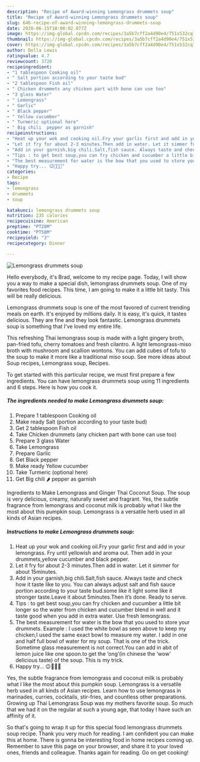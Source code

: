 ```yaml
---
description: "Recipe of Award-winning Lemongrass drummets soup"
title: "Recipe of Award-winning Lemongrass drummets soup"
slug: 646-recipe-of-award-winning-lemongrass-drummets-soup
date: 2020-06-15T10:00:02.077Z
image: https://img-global.cpcdn.com/recipes/3a5b7cff2a4d90e4/751x532cq70/lemongrass-drummets-soup-recipe-main-photo.jpg
thumbnail: https://img-global.cpcdn.com/recipes/3a5b7cff2a4d90e4/751x532cq70/lemongrass-drummets-soup-recipe-main-photo.jpg
cover: https://img-global.cpcdn.com/recipes/3a5b7cff2a4d90e4/751x532cq70/lemongrass-drummets-soup-recipe-main-photo.jpg
author: Della Lewis
ratingvalue: 4.7
reviewcount: 3720
recipeingredient:
- "1 tablespoon Cooking oil"
- " Salt portion according to your taste bud"
- "2 tablespoon Fish oil"
- " Chicken drummets any chicken part with bone can use too"
- "3 glass Water"
- " Lemongrass"
- " Garlic"
- " Black pepper"
- " Yellow cucumber"
- " Turmeric optional here"
- " Big chili  pepper as garnish"
recipeinstructions:
- "Heat up your wok and cooking oil.Fry your garlic first and add in your lemongrass. Fry until yellowish and aroma out. Then add in your drummets,yellow cucumber and black pepper."
- "Let it fry for about 2-3 minutes.Then add in water. Let it simmer for about 15minutes."
- "Add in your garnish,big chili.Salt,fish sauce. Always taste and check how it taste like to you. You can always adjust salt and fish sauce portion according to your taste bud.some like it light some like it stronger taste.Leave it about 5minutes.Then it’s done. Ready to serve."
- "Tips : to get best soup,you can fry chicken and cucumber a little bit longer so the water from chicken and cucumber blend in well and it taste good when you add in extra water. Use fresh lemongrass."
- "The best measurement for water is the bow that you used to store your drummets. Example : I used the white bowl as seen above to keep my chicken,I used the same exact bowl to measure my water. I add in one and half full bowl of water for my soup. That is one of the trick. Sometime glass measurement is not correct.You can add in abit of lemon juice like one spoon.to get the ‘ong’(in chinese the ‘wow’ delicious taste) of the soup. This is my trick."
- "Happy try... 😉💙💚💛"
categories:
- Recipe
tags:
- lemongrass
- drummets
- soup

katakunci: lemongrass drummets soup 
nutrition: 235 calories
recipecuisine: American
preptime: "PT28M"
cooktime: "PT58M"
recipeyield: "3"
recipecategory: Dinner

---
```



![Lemongrass drummets soup](https://img-global.cpcdn.com/recipes/3a5b7cff2a4d90e4/751x532cq70/lemongrass-drummets-soup-recipe-main-photo.jpg)

Hello everybody, it's Brad, welcome to my recipe page. Today, I will show you a way to make a special dish, lemongrass drummets soup. One of my favorites food recipes. This time, I am going to make it a little bit tasty. This will be really delicious.

Lemongrass drummets soup is one of the most favored of current trending meals on earth. It's enjoyed by millions daily. It is easy, it's quick, it tastes delicious. They are fine and they look fantastic. Lemongrass drummets soup is something that I've loved my entire life.

This refreshing Thai lemongrass soup is made with a light gingery broth, pan-fried tofu, cherry tomatoes and fresh cilantro. A light lemongrass-miso broth with mushroom and scallion wontons. You can add cubes of tofu to the soup to make it more like a traditional miso soup. See more ideas about Soup recipes, Lemongrass soup, Recipes.


To get started with this particular recipe, we must first prepare a few ingredients. You can have lemongrass drummets soup using 11 ingredients and 6 steps. Here is how you cook it.

<!--inarticleads1-->

##### The ingredients needed to make Lemongrass drummets soup:

1. Prepare 1 tablespoon Cooking oil
1. Make ready  Salt (portion according to your taste bud)
1. Get 2 tablespoon Fish oil
1. Take  Chicken drummets (any chicken part with bone can use too)
1. Prepare 3 glass Water
1. Take  Lemongrass
1. Prepare  Garlic
1. Get  Black pepper
1. Make ready  Yellow cucumber
1. Take  Turmeric (optional here)
1. Get  Big chili 🌶 pepper as garnish


Ingredients to Make Lemongrass and Ginger Thai Coconut Soup. The soup is very delicious, creamy, naturally sweet and fragrant. Yes, the subtle fragrance from lemongrass and coconut milk is probably what I like the most about this pumpkin soup. Lemongrass is a versatile herb used in all kinds of Asian recipes. 

<!--inarticleads2-->

##### Instructions to make Lemongrass drummets soup:

1. Heat up your wok and cooking oil.Fry your garlic first and add in your lemongrass. Fry until yellowish and aroma out. Then add in your drummets,yellow cucumber and black pepper.
1. Let it fry for about 2-3 minutes.Then add in water. Let it simmer for about 15minutes.
1. Add in your garnish,big chili.Salt,fish sauce. Always taste and check how it taste like to you. You can always adjust salt and fish sauce portion according to your taste bud.some like it light some like it stronger taste.Leave it about 5minutes.Then it’s done. Ready to serve.
1. Tips : to get best soup,you can fry chicken and cucumber a little bit longer so the water from chicken and cucumber blend in well and it taste good when you add in extra water. Use fresh lemongrass.
1. The best measurement for water is the bow that you used to store your drummets. Example : I used the white bowl as seen above to keep my chicken,I used the same exact bowl to measure my water. I add in one and half full bowl of water for my soup. That is one of the trick. Sometime glass measurement is not correct.You can add in abit of lemon juice like one spoon.to get the ‘ong’(in chinese the ‘wow’ delicious taste) of the soup. This is my trick.
1. Happy try... 😉💙💚💛


Yes, the subtle fragrance from lemongrass and coconut milk is probably what I like the most about this pumpkin soup. Lemongrass is a versatile herb used in all kinds of Asian recipes. Learn how to use lemongrass in marinades, curries, cocktails, stir-fries, and countless other preparations. Growing up Thai Lemongrass Soup was my mothers favorite soup. So much that we had it on the regular at such a young age, that today I have such an affinity of it. 

So that's going to wrap it up for this special food lemongrass drummets soup recipe. Thank you very much for reading. I am confident you can make this at home. There is gonna be interesting food in home recipes coming up. Remember to save this page on your browser, and share it to your loved ones, friends and colleague. Thanks again for reading. Go on get cooking!
